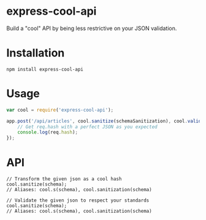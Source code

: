 # express-cool-api
Build a "cool" API by being less restrictive on your JSON validation.

# Installation
```
npm install express-cool-api
```

# Usage
```js
var cool = require('express-cool-api');

app.post('/api/articles', cool.sanitize(schemaSanitization), cool.validate(schemaValidation), function (req, res) {
	// Get req.hash with a perfect JSON as you expected
	console.log(req.hash);
});
```

# API
```
// Transform the given json as a cool hash
cool.sanitize(schema);
// Aliases: cool.s(schema), cool.sanitization(schema)

// Validate the given json to respect your standards
cool.sanitize(schema);
// Aliases: cool.s(schema), cool.sanitization(schema)
```
